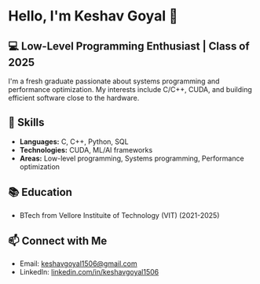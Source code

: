 # Hello, I'm Keshav Goyal 👋

## 💻 Low-Level Programming Enthusiast | Class of 2025

I'm a fresh graduate passionate about systems programming and performance optimization. My interests include C/C++, CUDA, and building efficient software close to the hardware.

## 🔧 Skills

- **Languages:** C, C++, Python, SQL
- **Technologies:** CUDA, ML/AI frameworks
- **Areas:** Low-level programming, Systems programming, Performance optimization


## 📚 Education

- BTech from Vellore Instituite of Technology (VIT) (2021-2025)

## 📫 Connect with Me

- Email: [keshavgoyal1506@gmail.com](mailto:keshavgoyal1506@gmail.com)
- LinkedIn: [linkedin.com/in/keshavgoyal1506](https://linkedin.com/in/keshavgoyal1506)
